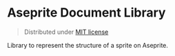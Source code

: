 # Aseprite Document Library

> Distributed under [MIT license](LICENSE.txt)

Library to represent the structure of a sprite on Aseprite.
